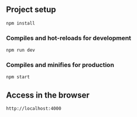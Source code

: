 
## Project setup
```
npm install
```

### Compiles and hot-reloads for development
```
npm run dev
```

### Compiles and minifies for production
```
npm start
```
## Access in the browser  
```
http://localhost:4000
```